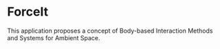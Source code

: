 # ForceIt

This application proposes a concept of Body-based Interaction Methods and Systems for
Ambient Space.
